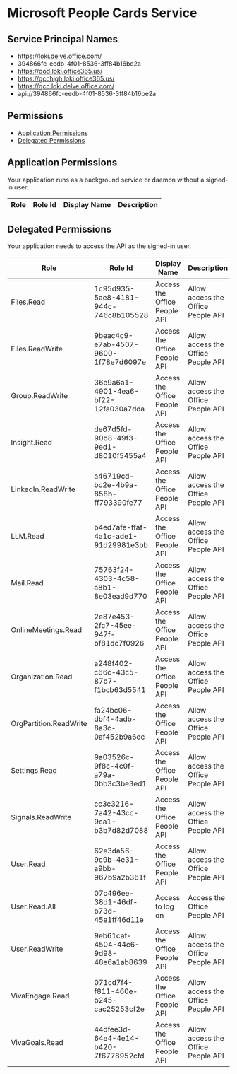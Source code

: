 # Microsoft People Cards Service
## Service Principal Names
- https://loki.delve.office.com/
- 394866fc-eedb-4f01-8536-3ff84b16be2a
- https://dod.loki.office365.us/
- https://gcchigh.loki.office365.us/
- https://gcc.loki.delve.office.com/
- api://394866fc-eedb-4f01-8536-3ff84b16be2a

 ## Permissions
- [Application Permissions](#application-permissions)
- [Delegated Permissions](#delegated-permissions)

## Application Permissions
Your application runs as a background service or daemon without a signed-in user.

| Role | Role Id | Display Name | Description |
|---|---|---|---|

## Delegated Permissions
Your application needs to access the API as the signed-in user. 

| Role | Role Id | Display Name | Description |
|---|---|---|---|
| Files.Read | 1c95d935-5ae8-4181-944c-746c8b105528 | Access the Office People API | Allow access the Office People API |
| Files.ReadWrite | 9beac4c9-e7ab-4507-9600-1f78e7d6097e | Access the Office People API | Allow access the Office People API |
| Group.ReadWrite | 36e9a6a1-4901-4ea6-bf22-12fa030a7dda | Access the Office People API | Allow access the Office People API |
| Insight.Read | de67d5fd-90b8-49f3-9ed1-d8010f5455a4 | Access the Office People API | Allow access the Office People API |
| LinkedIn.ReadWrite | a46719cd-bc2e-4b9a-858b-ff793390fe77 | Access the Office People API | Allow access the Office People API |
| LLM.Read | b4ed7afe-ffaf-4a1c-ade1-91d29981e3bb | Access the Office People API | Allow access the Office People API |
| Mail.Read | 75763f24-4303-4c58-a8b1-8e03ead9d770 | Access the Office People API | Allow access the Office People API |
| OnlineMeetings.Read | 2e87e453-2fc7-45ee-947f-bf81dc7f0926 | Access the Office People API | Allow access the Office People API |
| Organization.Read | a248f402-c66c-43c5-87b7-f1bcb63d5541 | Access the Office People API | Allow access the Office People API |
| OrgPartition.ReadWrite | fa24bc06-dbf4-4adb-8a3c-0af452b9a6dc | Access the Office People API | Allow access the Office People API |
| Settings.Read | 9a03526c-9f8c-4c0f-a79a-0bb3c3be3ed1 | Access the Office People API | Allow access the Office People API |
| Signals.ReadWrite | cc3c3216-7a42-43cc-9ca1-b3b7d82d7088 | Access the Office People API | Allow access the Office People API |
| User.Read | 62e3da56-9c9b-4e31-a9bb-967b9a2b361f | Access the Office People API | Allow access the Office People API |
| User.Read.All | 07c496ee-38d1-46df-b73d-45e1ff46d11e | Access to log on | Access the Office People API |
| User.ReadWrite | 9eb61caf-4504-44c6-9d98-48e6a1ab8639 | Access the Office People API | Allow access the Office People API |
| VivaEngage.Read | 071cd7f4-f811-460e-b245-cac25253cf2e | Access the Office People API | Allow access the Office People API |
| VivaGoals.Read | 44dfee3d-64e4-4e14-b420-7f6778952cfd | Access the Office People API | Allow access the Office People API |

